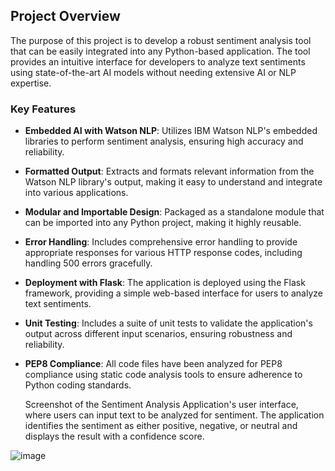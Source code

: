 ## Project Overview

The purpose of this project is to develop a robust sentiment analysis tool that can be easily integrated into any Python-based application. The tool provides an intuitive interface for developers to analyze text sentiments using state-of-the-art AI models without needing extensive AI or NLP expertise.

### Key Features

- **Embedded AI with Watson NLP**: Utilizes IBM Watson NLP's embedded libraries to perform sentiment analysis, ensuring high accuracy and reliability.
   
- **Formatted Output**: Extracts and formats relevant information from the Watson NLP library's output, making it easy to understand and integrate into various applications.

- **Modular and Importable Design**: Packaged as a standalone module that can be imported into any Python project, making it highly reusable.

- **Error Handling**: Includes comprehensive error handling to provide appropriate responses for various HTTP response codes, including handling 500 errors gracefully.

- **Deployment with Flask**: The application is deployed using the Flask framework, providing a simple web-based interface for users to analyze text sentiments.

- **Unit Testing**: Includes a suite of unit tests to validate the application's output across different input scenarios, ensuring robustness and reliability.

- **PEP8 Compliance**: All code files have been analyzed for PEP8 compliance using static code analysis tools to ensure adherence to Python coding standards.

  Screenshot of the Sentiment Analysis Application's user interface, where users can input text to be analyzed for sentiment.
  The application identifies the sentiment as either positive, negative, or neutral and displays the result with a confidence score.

![image](https://github.com/user-attachments/assets/cc3b52f8-67e0-4789-924c-578491b07e1a)
